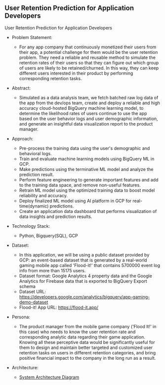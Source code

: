 ## User Retention Prediction for Application Developers

User Retention Prediction for Application Developers

* Problem Statement:

  * For any app company that continuously monetized their users from their app, a potential challenge for them would be the user retention problem. They need a reliable and reusable method to simulate the retention rates of their users so that they can figure out which group of users are likely to be retained/churned. In this way, they can keep different users interested in their product by performing corresponding retention tasks.

* Abstract:

  * Simulated as a data analysis team, we fetch batched raw log data of the app from the dev/ops team, create and deploy a reliable and high accuracy cloud-hosted BigQuery machine learning model, to determine the likelihood rates of users continue to use the app based on the user behavior logs and user demographic information, and generate an insightful data visualization report to the product manager.

* Approach:

  * Pre-process the training data using the user's demographic and behavioral logs.
  * Train and evaluate machine learning models using BigQuery ML in GCP.
  * Make predictions using the terminative ML model and analyze the prediction result.
  * Perform feature engineering to generate important features and add to the training data space, and remove non-useful features.
  * Retrain ML model using the optimized training data to boost model reliability and accuracy.
  * Deploy finalized ML model using AI platform in GCP for real-time(dynamic) predictions.
  * Create an application data dashboard that performs visualization of data insights and prediction results.

* Technology Stack:

  * Python, Bigquery(SQL), GCP

* Dataset:
  * In this application, we will be using a public dataset provided by GCP: an event-based dataset that is generated by a real-world gaming mobile app called 'Flood-it!' that contains 5700000 event log info from more than 15175 users.
  * Dataset format: Google Analytics 4 property data and the Google Analytics for Firebase data that is exported to BigQuery Export schema
  * Dataset URL: <https://developers.google.com/analytics/bigquery/app-gaming-demo-dataset>
  * Flood-it! App URL: <https://flood-it.app/>

* Persona:
  * The product manager from the mobile game company ('Flood It!' in this case) who needs to know the user retention rate and corresponding analytic data regarding their game application. Knowing all these perceptive data would be significantly useful for them to design and maintain better targeted and customized user retention tasks on users in different retention categories, and bring positive financial impact to the company in the long run as a result.

* Architecture:
  * [System Architecture Diagram](System_Architecture.png)
  